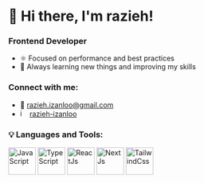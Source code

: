 # 👋 Hi there, I'm razieh!

### Frontend Developer
- ⚛️ Focused on performance and best practices  
- 🚀 Always learning new things and improving my skills

### Connect with me:
- 📧 razieh.izanloo@gmail.com
- <img width="15" height="15" alt="image" src="https://github.com/user-attachments/assets/32aa420b-2960-4226-be3b-f5618bf54b23" /> [razieh-izanloo](https://www.linkedin.com/in/razieh-izanloo)

### 💡 Languages and Tools:
 <img width="55" height="55" alt="JavaScript" title="JavaScript" src="https://github.com/user-attachments/assets/24559e63-a02e-445b-acf1-4c89f602cebf" />  <img width="55" height="55" alt="TypeScript" title="TypeScript" src="https://github.com/user-attachments/assets/c1539b3e-be35-4b2d-8a15-c30d9e610b5e" />  <img width="55" height="55" alt="ReactJs" title="ReactJs" src="https://github.com/user-attachments/assets/7d9644ec-4a2d-41d2-9d23-f02840f161c1" />  <img width="55" height="55" alt="NextJs" title="NextJs" src="https://github.com/user-attachments/assets/2e7c47dc-fdce-48c6-9734-7d3ff004393d" />  <img width="55" height="55" alt="TailwindCss" title="TailwindCss" src="https://github.com/user-attachments/assets/f3604563-179b-439b-99c9-31bd4b92c023" />

